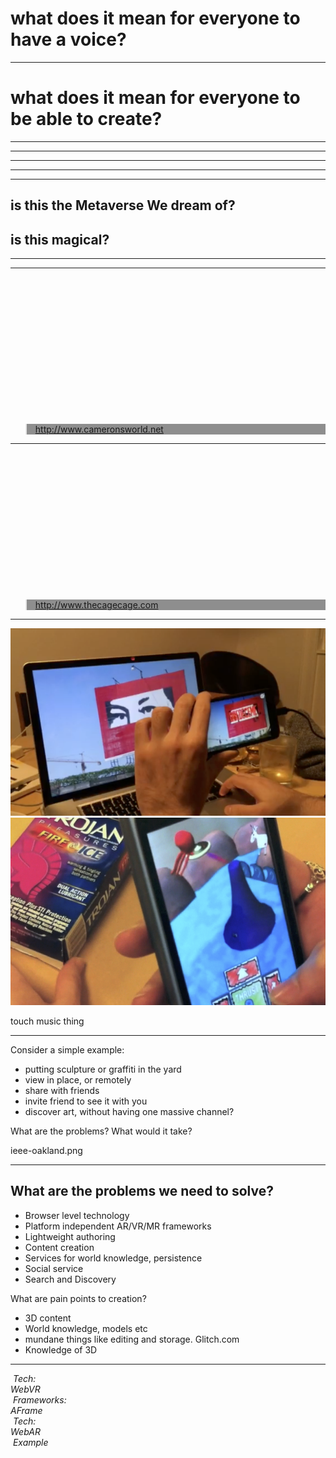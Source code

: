 <!-- .slide: data-background="resources/textures/girl-painting.jpg" data-transition="slide-in none-out"  -->

# what does it mean for everyone to have a voice?

------
<!-- .slide: data-background="resources/textures/children-painting-wall.jpg" data-transition="none-in slide-out"  -->

# what does it mean for everyone to be able to create?

------
<!-- .slide: data-background="resources/textures/facebook.png" data-background-size="contain" -->

------
<!-- .slide: data-background="resources/textures/reddit.png" data-background-size="contain" -->

------
<!-- .slide: data-background="resources/textures/tumblr.png" data-background-size="contain" -->

------
<!-- .slide: data-background="resources/textures/tumblr-anime.png" data-background-size="contain" -->

------
<!-- .slide: data-background="resources/textures/background-radial.jpeg" -->

## is this the Metaverse We dream of? 

## is this magical?

------
<!-- .slide: data-background="resources/textures/ada-geocities.png" -->

------
<!-- .slide: data-background-video="resources/videos/camerons-world.mov" -->
<br>
<br>
<br>
<br>
<br>
<br>
<br>
<br>
<br>
<br>
<br>
<br>
<br>
<blockquote style="background: rgba(32, 32, 32, 0.5);">
    <span><a href="http://www.cameronsworld.net">http://www.cameronsworld.net</a>
    </span>
</blockquote>

------
<!-- .slide: data-background-video="resources/videos/cageincage.mov" -->

<br>
<br>
<br>
<br>
<br>
<br>
<br>
<br>
<br>
<br>
<br>
<br>
<br>
<blockquote style="background: rgba(32, 32, 32, 0.5);">
    <span><a href="http://www.thecagecage.com">http://www.thecagecage.com</a>
    </span>
</blockquote>

------
<!-- .slide: data-background="resources/textures/background-radial.jpeg" -->

<img src="resources/textures/HDP-eyes.png" height="300">
<img src="resources/textures/volcano-fever.png" height="300">


<!-- NOTES -->
touch music thing


------
<!-- .slide: data-background="resources/textures/painting-in-yard.png" data-background-size="contain" -->

<!-- NOTES -->
Consider a simple example:  
- putting sculpture or graffiti in the yard
- view in place, or remotely
- share with friends
- invite friend to see it with you
- discover art, without having one massive channel?

What are the problems?  What would it take?

ieee-oakland.png

------
<!-- .slide: data-background="resources/textures/background-radial.jpeg" -->

## What are the problems we need to solve?

- Browser level technology
- Platform independent AR/VR/MR frameworks 
- Lightweight authoring
- Content creation 
- Services for world knowledge, persistence
- Social service
- Search and Discovery
<!-- NOTES -->

What are pain points to creation?
- 3D content
- World knowledge, models etc
- mundane things like editing and storage. Glitch.com
- Knowledge of 3D

------
<!-- .slide: data-background="resources/textures/background-radial.jpeg" -->

<div class="captioned-image-row">
  <div>
    <img class="plain" data-src="media/img/webvr.png">
    <i>Tech:<br> WebVR</i>
  </div>
  <div>
    <img class="plain" data-src="media/img/aframe-logo-rendered.png">
    <i>Frameworks:<br>AFrame</i>
  </div>
  <div>
    <img class="plain" data-src="resources/textures/arShadows-circ.png">
    <i>Tech:<br> WebAR</i>
  </div>
  <div>
    <img class="plain" data-src="resources/textures/paideia-circ.png">
    <i>Example</i>
  </div>

</div>

